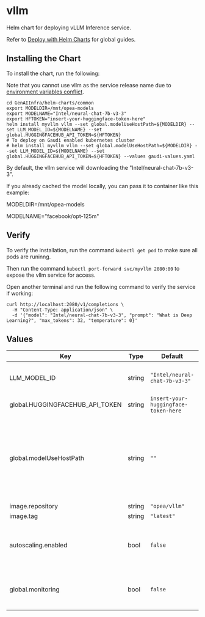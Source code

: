 # vllm

Helm chart for deploying vLLM Inference service.

Refer to [Deploy with Helm Charts](../../README.md) for global guides.

## Installing the Chart

To install the chart, run the following:

Note that you cannot use vllm as the service release name due to [environment variables conflict](https://docs.vllm.ai/en/stable/serving/env_vars.html#environment-variables).

```console
cd GenAIInfra/helm-charts/common
export MODELDIR=/mnt/opea-models
export MODELNAME="Intel/neural-chat-7b-v3-3"
export HFTOKEN="insert-your-huggingface-token-here"
helm install myvllm vllm --set global.modelUseHostPath=${MODELDIR} --set LLM_MODEL_ID=${MODELNAME} --set global.HUGGINGFACEHUB_API_TOKEN=${HFTOKEN}
# To deploy on Gaudi enabled kubernetes cluster
# helm install myvllm vllm --set global.modelUseHostPath=${MODELDIR} --set LLM_MODEL_ID=${MODELNAME} --set global.HUGGINGFACEHUB_API_TOKEN=${HFTOKEN} --values gaudi-values.yaml
```

By default, the vllm service will downloading the "Intel/neural-chat-7b-v3-3".

If you already cached the model locally, you can pass it to container like this example:

MODELDIR=/mnt/opea-models

MODELNAME="facebook/opt-125m"

## Verify

To verify the installation, run the command `kubectl get pod` to make sure all pods are runinng.

Then run the command `kubectl port-forward svc/myvllm 2080:80` to expose the vllm service for access.

Open another terminal and run the following command to verify the service if working:

```console
curl http://localhost:2080/v1/completions \
  -H "Content-Type: application/json" \
  -d '{"model": "Intel/neural-chat-7b-v3-3", "prompt": "What is Deep Learning?", "max_tokens": 32, "temperature": 0}'
```

## Values

| Key                             | Type   | Default                              | Description                                                                                                                                                                                                            |
| ------------------------------- | ------ | ------------------------------------ | ---------------------------------------------------------------------------------------------------------------------------------------------------------------------------------------------------------------------- |
| LLM_MODEL_ID                    | string | `"Intel/neural-chat-7b-v3-3"`        | Models id from https://huggingface.co/, or predownloaded model directory                                                                                                                                               |
| global.HUGGINGFACEHUB_API_TOKEN | string | `insert-your-huggingface-token-here` | Hugging Face API token                                                                                                                                                                                                 |
| global.modelUseHostPath         | string | `""`                                 | Cached models directory, vllm will not download if the model is cached here. The host path "modelUseHostPath" will be mounted to container as /data directory. Set this to null/empty will force it to download model. |
| image.repository                | string | `"opea/vllm"`                        |                                                                                                                                                                                                                        |
| image.tag                       | string | `"latest"`                           |                                                                                                                                                                                                                        |
| autoscaling.enabled             | bool   | `false`                              | Enable HPA autoscaling for the service deployment based on metrics it provides. See [HPA instructions](../../HPA.md) before enabling!                                                                                  |
| global.monitoring               | bool   | `false`                              | Enable usage metrics for the service. Required for HPA. See [monitoring instructions](../../monitoring.md) before enabling!                                                                                            |
